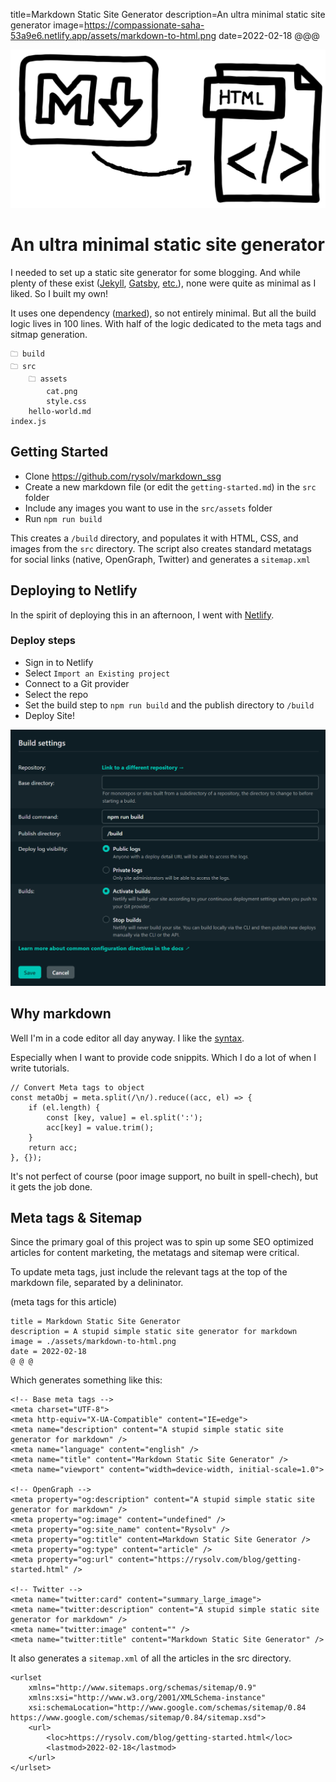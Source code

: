 title=Markdown Static Site Generator
description=An ultra minimal static site generator
image=https://compassionate-saha-53a9e6.netlify.app/assets/markdown-to-html.png
date=2022-02-18
@@@

![Markdown to HTMl](./assets/markdown-to-html.png)

# An ultra minimal static site generator

I needed to set up a static site generator for some blogging. And while plenty of these exist ([Jekyll](https://jekyllrb.com/), [Gatsby](https://www.gatsbyjs.com/), [etc.](https://jamstack.org/generators/)), none were quite as minimal as I liked. So I built my own!

It uses one dependency ([marked](https://www.npmjs.com/package/marked)), so not entirely minimal. But all the build logic lives in 100 lines. With half of the logic dedicated to the meta tags and sitmap generation.

```
🗀 build
🗀 src
    🗀 assets
        cat.png
        style.css
    hello-world.md
index.js
```

## Getting Started

-   Clone https://github.com/rysolv/markdown_ssg
-   Create a new markdown file (or edit the `getting-started.md`) in the `src` folder
-   Include any images you want to use in the `src/assets` folder
-   Run `npm run build`

This creates a `/build` directory, and populates it with HTML, CSS, and images from the `src` directory.
The script also creates standard metatags for social links (native, OpenGraph, Twitter) and generates a `sitemap.xml`

## Deploying to Netlify

In the spirit of deploying this in an afternoon, I went with [Netlify](https://www.netlify.com/).

### Deploy steps

-   Sign in to Netlify
-   Select `Import an Existing project`
-   Connect to a Git provider
-   Select the repo
-   Set the build step to `npm run build` and the publish directory to `/build`
-   Deploy Site!

![netlify settings](./assets/netlify.png)

## Why markdown

Well I'm in a code editor all day anyway. I like the [syntax](https://www.markdownguide.org/basic-syntax/).

Especially when I want to provide code snippits. Which I do a lot of when I write tutorials.

```
// Convert Meta tags to object
const metaObj = meta.split(/\n/).reduce((acc, el) => {
    if (el.length) {
        const [key, value] = el.split(':');
        acc[key] = value.trim();
    }
    return acc;
}, {});
```

It's not perfect of course (poor image support, no built in spell-chech), but it gets the job done.

## Meta tags & Sitemap

Since the primary goal of this project was to spin up some SEO optimized articles for content marketing, the metatags and sitemap were critical.

To update meta tags, just include the relevant tags at the top of the markdown file, separated by a delininator.

(meta tags for this article)

```
title = Markdown Static Site Generator
description = A stupid simple static site generator for markdown
image = ./assets/markdown-to-html.png
date = 2022-02-18
@ @ @
```

Which generates something like this:

```
<!-- Base meta tags -->
<meta charset="UTF-8">
<meta http-equiv="X-UA-Compatible" content="IE=edge">
<meta name="description" content="A stupid simple static site generator for markdown" />
<meta name="language" content="english" />
<meta name="title" content="Markdown Static Site Generator" />
<meta name="viewport" content="width=device-width, initial-scale=1.0">

<!-- OpenGraph -->
<meta property="og:description" content="A stupid simple static site generator for markdown" />
<meta property="og:image" content="undefined" />
<meta property="og:site_name" content="Rysolv" />
<meta property="og:title" content=Markdown Static Site Generator />
<meta property="og:type" content="article" />
<meta property="og:url" content="https://rysolv.com/blog/getting-started.html" />

<!-- Twitter -->
<meta name="twitter:card" content="summary_large_image">
<meta name="twitter:description" content="A stupid simple static site generator for markdown" />
<meta name="twitter:image" content="" />
<meta name="twitter:title" content="Markdown Static Site Generator" />
```

It also generates a `sitemap.xml` of all the articles in the src directory.

```
<urlset
    xmlns="http://www.sitemaps.org/schemas/sitemap/0.9"
    xmlns:xsi="http://www.w3.org/2001/XMLSchema-instance"
    xsi:schemaLocation="http://www.google.com/schemas/sitemap/0.84 https://www.google.com/schemas/sitemap/0.84/sitemap.xsd">
    <url>
        <loc>https://rysolv.com/blog/getting-started.html</loc>
        <lastmod>2022-02-18</lastmod>
    </url>
</urlset>
```
